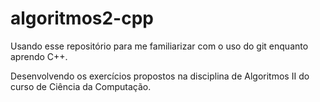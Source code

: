 # algoritmos2-cpp
Usando esse repositório para me familiarizar com o uso do git enquanto aprendo C++.

Desenvolvendo os exercícios propostos na disciplina de Algoritmos II do curso de Ciência da Computação.



